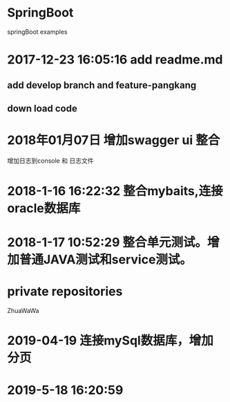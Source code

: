 # SpringBoot
springBoot examples
# 2017-12-23 16:05:16 add readme.md
## add develop branch and feature-pangkang 
## down load code 
# 2018年01月07日 增加swagger ui 整合
   增加日志到console 和 日志文件
# 2018-1-16 16:22:32 整合mybaits,连接oracle数据库
# 2018-1-17 10:52:29 整合单元测试。增加普通JAVA测试和service测试。
# private repositories
ZhuaWaWa
# 2019-04-19 连接mySql数据库，增加分页

# 2019-5-18 16:20:59